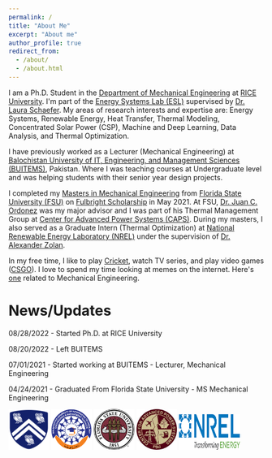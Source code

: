 ```yaml
---
permalink: /
title: "About Me"
excerpt: "About me"
author_profile: true
redirect_from: 
  - /about/
  - /about.html
---
```


I am a Ph.D. Student in the [Department of Mechanical Engineering](https://mech.rice.edu/) at [RICE University](https://www.rice.edu/). I'm part of the [Energy Systems Lab (ESL)](http://energysystemslab.rice.edu/) supervised by [Dr. Laura Schaefer](https://profiles.rice.edu/faculty/laura-schaefer). My areas of research interests and expertise are: Energy Systems, Renewable Energy, Heat Transfer, Thermal Modeling, Concentrated Solar Power (CSP), Machine and Deep Learning, Data Analysis, and Thermal Optimization. 

I have previously worked as a Lecturer (Mechanical Engineering) at [Balochistan University of IT, Engineering, and Management Sciences (BUITEMS)](https://www.buitms.edu.pk/), Pakistan. Where I was teaching courses at Undergraduate level and was helping students with their senior year design projects.  

I completed my [Masters in Mechanical Engineering](https://www.eng.famu.fsu.edu/me) from [Florida State University (FSU)](https://www.fsu.edu/) on [Fulbright Scholarship](https://foreign.fulbrightonline.org/) in May 2021. At FSU, [Dr. Juan C. Ordonez](https://www.eng.famu.fsu.edu/me/people/ordonez-j) was my major advisor and I was part of his Thermal Management Group at [Center for Advanced Power Systems (CAPS)](https://www.caps.fsu.edu/). During my masters, I also served as a Graduate Intern (Thermal Optimization) at [National Renewable Energy Laboratory (NREL)](https://www.nrel.gov/) under the supervision of [Dr. Alexander Zolan](https://www.nrel.gov/research/staff/alexander-zolan.html). 

In my free time, I like to play [Cricket](https://www.britannica.com/sports/cricket-sport), watch TV series, and play video games ([CSGO](https://blog.counter-strike.net/)). I love to spend my time looking at memes on the internet. Here's [one](https://github.com/kashifliaqat/kashifliaqat.github.io/blob/master/files/meme.jpg) related to Mechanical Engineering.

# News/Updates
08/28/2022 - Started Ph.D. at RICE University

08/20/2022 - Left BUITEMS

07/01/2021 - Started working at BUITEMS - Lecturer, Mechanical Engineering

04/24/2021 - Graduated From Florida State University - MS Mechanical Engineering


<img src="/images/about/rice.png" width="80" height="80" />  <img src="/images/about/buitems.png" width="80" height="80" /> <img src="/images/about/FSU.png" width="80" height="80" /> <img src="/images/about/CAPS.jfif" width="80" height="80" /> <img src="/images/about/NREL.png" width="120" height="70" />

